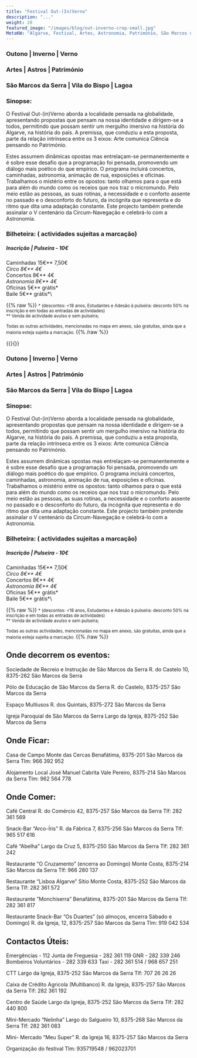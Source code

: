 ```yaml
---
title: "Festival Out-(In)Verno"
description: "..."
weight: 20
featured_image: "/images/blog/out-inverno-crop-small.jpg"
MetaKW: "Algarve, Festival, Artes, Astronomia, Património, São Marcos da Serra, Vila do Bispo, Lagoa"
---
```


### Outono | Inverno | Verno
### Artes | Astros | Património
### São Marcos da Serra | Vila do Bispo | Lagoa
### Sinopse:

O Festival Out-(in)Verno aborda a localidade pensada na globalidade, apresentando propostas que
pensam na nossa identidade e dirigem-se a todos, permitindo que possam sentir um mergulho imersivo
na história do Algarve, na história do país. A premissa, que conduziu a esta proposta, parte da
relação intrínseca entre os 3 eixos: Arte comunica Ciência pensando no Património.

Estes assumem dinâmicas opostas mas entrelaçam-se permanentemente e é sobre esse desafio que
a programação foi pensada, promovendo um diálogo mais poético do que empírico. O programa incluirá
concertos, caminhadas, astronomia, animação de rua, exposições e oficinas. Trabalhamos o mistério
entre os opostos: tanto olhamos para o que está para além do mundo como os receios que nos traz
o micromundo. Pelo meio estão as pessoas, as suas rotinas, a necessidade e o conforto assente no
passado e o desconforto do futuro, da incógnita que representa e do ritmo que dita uma adaptação
constante. Este projecto também pretende assinalar o V centenário da Circum-Navegação e celebrá-lo
com a Astronomia.


### Bilheteira: ( actividades sujeitas a marcação)


##### Inscrição | Pulseira - 10€


Caminhadas  15€**         7,50€*\
Circo               8€**        4€*\
Concertos       8€**           4€*\
Astronomia     8€**         4€*\
Oficinas          5€**           grátis*\
Baile               5€**           grátis*\

{{% raw %}}
<small>
\* (descontos:  <18 anos, Estudantes e Adesão à pulseira: desconto 50% na inscrição e em todas as entradas de actividades)\
** Venda de actividade avulso e sem pulseira;

Todas as outras actividades, mencionadas no mapa em anexo, são gratuitas, ainda que a maioria esteja sujeita a marcação.
</small>
{{% /raw %}}


{{}{}}
### Outono | Inverno | Verno
### Artes | Astros | Património
### São Marcos da Serra | Vila do Bispo | Lagoa
### Sinopse:

O Festival Out-(in)Verno aborda a localidade pensada na globalidade, apresentando propostas que
pensam na nossa identidade e dirigem-se a todos, permitindo que possam sentir um mergulho imersivo
na história do Algarve, na história do país. A premissa, que conduziu a esta proposta, parte da
relação intrínseca entre os 3 eixos: Arte comunica Ciência pensando no Património.

Estes assumem dinâmicas opostas mas entrelaçam-se permanentemente e é sobre esse desafio que
a programação foi pensada, promovendo um diálogo mais poético do que empírico. O programa incluirá
concertos, caminhadas, astronomia, animação de rua, exposições e oficinas. Trabalhamos o mistério
entre os opostos: tanto olhamos para o que está para além do mundo como os receios que nos traz
o micromundo. Pelo meio estão as pessoas, as suas rotinas, a necessidade e o conforto assente no
passado e o desconforto do futuro, da incógnita que representa e do ritmo que dita uma adaptação
constante. Este projecto também pretende assinalar o V centenário da Circum-Navegação e celebrá-lo
com a Astronomia.


### Bilheteira: ( actividades sujeitas a marcação)


##### Inscrição | Pulseira - 10€


Caminhadas  15€**         7,50€*\
Circo               8€**        4€*\
Concertos       8€**           4€*\
Astronomia     8€**         4€*\
Oficinas          5€**           grátis*\
Baile               5€**           grátis*\

{{% raw %}}
<small>
\* (descontos:  <18 anos, Estudantes e Adesão à pulseira: desconto 50% na inscrição e em todas as entradas de actividades)\
** Venda de actividade avulso e sem pulseira;

Todas as outras actividades, mencionadas no mapa em anexo, são gratuitas, ainda que a maioria esteja sujeita a marcação.
</small>
{{% /raw %}}


## Onde decorrem os eventos:

Sociedade de Recreio e Instrução de São Marcos da Serra
R. do Castelo 10, 8375-262 São Marcos da Serra

Pólo de Educação de São Marcos da Serra
R. do Castelo, 8375-257 São Marcos da Serra

Espaço Multiusos
R. dos Quintais, 8375-272 São Marcos da Serra

Igreja Paroquial de São Marcos da Serra
Largo da Igreja, 8375-252 São Marcos da Serra

## Onde Ficar:

Casa de Campo Monte das Cercas
Benafátima, 8375-201 São Marcos da Serra
Tlm: 966 392 952

Alojamento Local José Manuel Cabrita
Vale Pereiro, 8375-214 São Marcos da Serra
Tlm: 962 564 778

## Onde Comer:

Café Central
R. do Comércio 42, 8375-257 São Marcos da Serra
Tlf: 282 361 569

Snack-Bar “Arco-Íris”
R. da Fábrica 7, 8375-256 São Marcos da Serra
Tlf: 965 517 616

Café “Abelha”
Largo da Cruz 5, 8375-250 São Marcos da Serra
Tlf: 282 361 242

Restaurante “O Cruzamento” (encerra ao Domingo)
Monte Costa, 8375-214 São Marcos da Serra
Tlf: 966 280 137

Restaurante “Lisboa Algarve”
Sítio Monte Costa, 8375-252 São Marcos da Serra
Tlf: 282 361 572

Restaurante ”Monchiserra”
Benafátima, 8375-201 São Marcos da Serra
Tlf: 282 361 817

Restaurante Snack-Bar “Os Duartes” (só almoços, encerra Sábado e Domingo)
R. da Igreja, 12, 8375-257 São Marcos da Serra
Tlm: 919 042 534


## Contactos Úteis:

Emergências - 112
Junta de Freguesia - 282 361 119
GNR - 282 339 246
Bombeiros Voluntários  - 282 339 633
Taxi - 282 361 514 / 968 657 251

CTT
Largo da Igreja, 8375-252 São Marcos da Serra
Tlf: 707 26 26 26

Caixa de Crédito Agricola (Multibanco)
R. da Igreja, 8375-257 São Marcos da Serra
Tlf: 282 361 192

Centro de Saúde
Largo da Igreja, 8375-252 São Marcos da Serra
Tlf: 282 440 800

Mini-Mercado “Nelinha”
Largo do Salgueiro 10, 8375-268 São Marcos da Serra
Tlf: 282 361 083

Mini- Mercado “Meu Super”
R. da Igreja 16, 8375-257 São Marcos da Serra

Organização do festival
Tlm: 935719548 / 962023701

